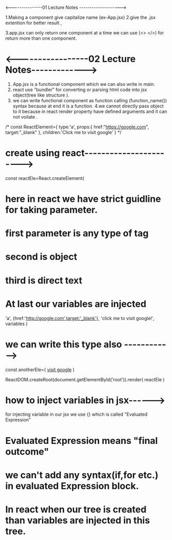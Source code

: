 <---------------01 Lecture Notes -------------------->

1.Making a component give capitalize name (ex-App.jsx)
2.give the .jsx extention for better result ,

3.app.jsx can only return one component at a time we can use (<> </>) for return more than one component.



# <-----------------02 Lecture Notes------------->

1. App.jsx is a functional component which we can also write in main.
2. react use "bundler" for converting or parsing  html code into jsx object(tree like structure ).
3. we can write functional component as function calling (function_name()) syntax because at end it is a function.
4.we cannot directly pass object to it because in react render property have defined arguments and it can not voilate .



/*
const ReactElement={
  type:'a',
  props:{
      href:"https://google.com",
      target:"_blank"
  },
  children:'Click me to visit google'
}
*/

# create using react----------------------->

const reactEle=React.createElement(

  # here in react we have strict guidline for taking parameter.

 # first parameter is any type of tag
 # second is object
 # third is direct text
 # At last our variables are injected 


   'a',
   {href:'http://google.com',target:'_blank'},
    'click me to visit google!',
    variables 
)

# we can write this type also ------------>
const anotherEle=(
  <a href="htttp://google.com" target='_blank'>visit google</a>
)

ReactDOM.createRoot(document.getElementById('root')).render(
  reactEle
)




# how to inject variables in jsx------>

for injecting variable in our jsx we use {} which is called "Evaluated Expression"

# Evaluated Expression means "final outcome"
# we can't add any syntax(if,for etc.) in evaluated Expression block.

# In react when our tree is created than variables are injected in this tree. 


